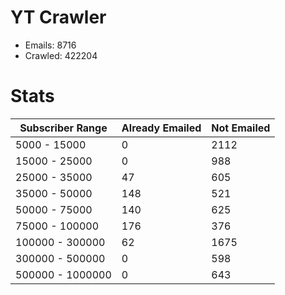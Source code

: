 # YT Crawler
- Emails: 8716
- Crawled: 422204

# Stats
| Subscriber Range  | Already Emailed | Not Emailed |
|-------|-------|-------|
| 5000 - 15000 | 0 | 2112 |
| 15000 - 25000 | 0 | 988 |
| 25000 - 35000 | 47 | 605 |
| 35000 - 50000 | 148 | 521 |
| 50000 - 75000 | 140 | 625 |
| 75000 - 100000 | 176 | 376 |
| 100000 - 300000 | 62 | 1675 |
| 300000 - 500000 | 0 | 598 |
| 500000 - 1000000 | 0 | 643 |
